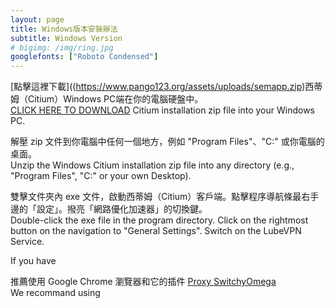 ```yaml
---
layout: page
title: Windows版本安裝辦法
subtitle: Windows Version
# bigimg: /img/ring.jpg
googlefonts: ["Roboto Condensed"]
---
```


[點擊這裡下載]((https://www.pango123.org/assets/uploads/semapp.zip)西蒂姆（Citium）Windows PC端在你的電腦硬盤中。
<br>
[CLICK HERE TO DOWNLOAD](https://www.pango123.org/assets/uploads/semapp.zip) Citium installation zip file into your Windows PC.

解壓 zip 文件到你電腦中任何一個地方，例如 "Program Files"、"C:" 或你電腦的桌面。
<br>
Unzip the Windows Citium installation zip file into any directory (e.g., "Program Files", "C:" or your own Desktop).

雙擊文件夾內 exe 文件，啟動西蒂姆（Citium）客戶端。點擊程序導航條最右手邊的「設定」。撥亮「網路優化加速器」的切換鍵。
<br>
Double-click the exe file in the program directory. Click on the rightmost button on the navigation to "General Settings". Switch on the LubeVPN Service.

If you have



推薦使用 Google Chrome 瀏覽器和它的插件 [Proxy SwitchyOmega](https://chrome.google.com/webstore/detail/proxy-switchyomega/padekgcemlokbadohgkifijomclgjgif)
<br>
We recommand using
